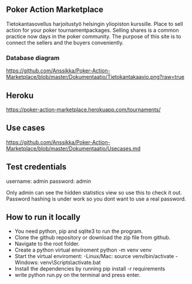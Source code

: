 ## Poker Action Marketplace

Tietokantasovellus harjoitustyö helsingin yliopiston kurssille.
Place to sell action for your poker tournamentpackages. Selling shares is a common practice now days in the poker community. The 
purpose of this site is to connect the sellers and the buyers conveniently.

### Database diagram

<https://github.com/Anssikka/Poker-Action-Marketplace/blob/master/Dokumentaatio/Tietokantakaavio.png?raw=true>

## Heroku

<https://poker-action-marketplace.herokuapp.com/tournaments/>


## Use cases
 
<https://github.com/Anssikka/Poker-Action-Marketplace/blob/master/Dokumentaatio/Usecases.md>

## Test credentials

username: admin
password: admin

Only admin can see the hidden statistics view so use this to check it out.
Password hashing is under work so you dont want to use a real password.

## How to run it locally

+ You need python, pip and sqlite3 to run the program.
+ Clone the github repository or download the zip file from github.
+ Navigate to the root folder.
+ Create a python virtual enviroment python -m venv venv
+ Start the virtual enviroment:
-Linux/Mac: source venv/bin/activate
-Windows: venv\Scripts\activate.bat
+ Install the dependencies by running pip install -r requirements
+ write python run.py on the terminal and press enter.
